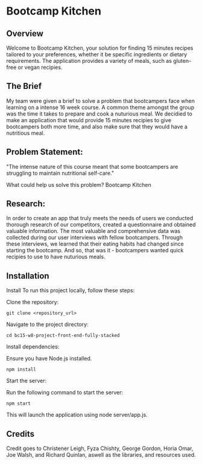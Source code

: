# Bootcamp Kitchen


## Overview
Welcome to Bootcamp Kitchen, your solution for finding 15 minutes recipes tailored to your preferences, whether it be specific ingredients or dietary requirements.
The application provides a variety of meals, such as gluten-free or vegan recipies. 

## The Brief

My team were given a brief to solve a problem that bootcampers face when learning on a intense 16 week course. A common theme amongst the group was the time it takes to prepare and cook a nuturious meal. We decidied to make an application that would provide 15 minutes recipies to give bootcampers both more time, and also make sure that they would have a nutritious meal. 

 ## Problem Statement:

"The intense nature of this course meant that some bootcampers are struggling to maintain nutritional self-care."

What could help us solve this problem? Bootcamp Kitchen

## Research:
In order to create an app that truly meets the needs of users we conducted thorough research of our competitors, created a questionnaire and obtained valuable information. The most valuable and comprehensive data was collected during our user interviews with fellow bootcampers. Through these interviews, we learned that their eating habits had changed since starting the bootcamp. And so, that was it - bootcampers wanted quick recipies to use to have nuturious meals. 


## Installation

Install
To run this project locally, follow these steps:

Clone the repository:

```git clone <repository_url>```

Navigate to the project directory:

```cd bc15-w8-project-front-end-fully-stacked```

Install dependencies:

Ensure you have Node.js installed.

```npm install```

Start the server:

Run the following command to start the server:

```npm start```

This will launch the application using node server/app.js.


## Credits

Credit goes to Christener Leigh, Fyza Chishty, George Gordon, Horia Omar, Joe Walsh, and Richard Quinlan, aswell as the libraries, and resources used.
